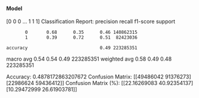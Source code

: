 #### Model
[0 0 0 ... 1 1 1]
Classification Report:
              precision    recall  f1-score   support

           0       0.68      0.35      0.46 140862315
           1       0.39      0.72      0.51  82423036

    accuracy                           0.49 223285351
   macro avg       0.54      0.54      0.49 223285351
weighted avg       0.58      0.49      0.48 223285351

Accuracy: 0.4878172863207672
Confusion Matrix:
[[49486042 91376273]
 [22986624 59436412]]
Confusion Matrix (%):
[[22.16269083 40.92354137]
 [10.29472999 26.61903781]]

